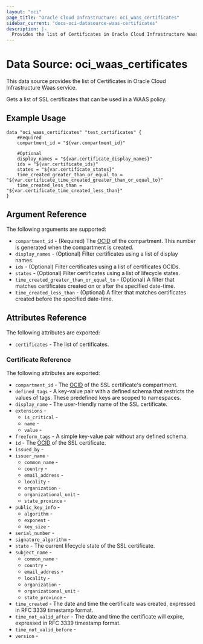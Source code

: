 ```yaml
---
layout: "oci"
page_title: "Oracle Cloud Infrastructure: oci_waas_certificates"
sidebar_current: "docs-oci-datasource-waas-certificates"
description: |-
  Provides the list of Certificates in Oracle Cloud Infrastructure Waas service
---
```


# Data Source: oci_waas_certificates
This data source provides the list of Certificates in Oracle Cloud Infrastructure Waas service.

Gets a list of SSL certificates that can be used in a WAAS policy.

## Example Usage

```hcl
data "oci_waas_certificates" "test_certificates" {
	#Required
	compartment_id = "${var.compartment_id}"

	#Optional
	display_names = "${var.certificate_display_names}"
	ids = "${var.certificate_ids}"
	states = "${var.certificate_states}"
	time_created_greater_than_or_equal_to = "${var.certificate_time_created_greater_than_or_equal_to}"
	time_created_less_than = "${var.certificate_time_created_less_than}"
}
```

## Argument Reference

The following arguments are supported:

* `compartment_id` - (Required) The [OCID](https://docs.cloud.oracle.com/iaas/Content/General/Concepts/identifiers.htm) of the compartment. This number is generated when the compartment is created.
* `display_names` - (Optional) Filter certificates using a list of display names.
* `ids` - (Optional) Filter certificates using a list of certificates OCIDs.
* `states` - (Optional) Filter certificates using a list of lifecycle states.
* `time_created_greater_than_or_equal_to` - (Optional) A filter that matches certificates created on or after the specified date-time.
* `time_created_less_than` - (Optional) A filter that matches certificates created before the specified date-time.


## Attributes Reference

The following attributes are exported:

* `certificates` - The list of certificates.

### Certificate Reference

The following attributes are exported:

* `compartment_id` - The [OCID](https://docs.cloud.oracle.com/iaas/Content/General/Concepts/identifiers.htm) of the SSL certificate's compartment.
* `defined_tags` - A key-value pair with a defined schema that restricts the values of tags. These predefined keys are scoped to namespaces.
* `display_name` - The user-friendly name of the SSL certificate.
* `extensions` - 
	* `is_critical` - 
	* `name` - 
	* `value` - 
* `freeform_tags` - A simple key-value pair without any defined schema.
* `id` - The [OCID](https://docs.cloud.oracle.com/iaas/Content/General/Concepts/identifiers.htm) of the SSL certificate.
* `issued_by` - 
* `issuer_name` - 
	* `common_name` - 
	* `country` - 
	* `email_address` - 
	* `locality` - 
	* `organization` - 
	* `organizational_unit` - 
	* `state_province` - 
* `public_key_info` - 
	* `algorithm` - 
	* `exponent` - 
	* `key_size` - 
* `serial_number` - 
* `signature_algorithm` - 
* `state` - The current lifecycle state of the SSL certificate.
* `subject_name` - 
	* `common_name` - 
	* `country` - 
	* `email_address` - 
	* `locality` - 
	* `organization` - 
	* `organizational_unit` - 
	* `state_province` - 
* `time_created` - The date and time the certificate was created, expressed in RFC 3339 timestamp format.
* `time_not_valid_after` - The date and time the certificate will expire, expressed in RFC 3339 timestamp format.
* `time_not_valid_before` - 
* `version` - 

